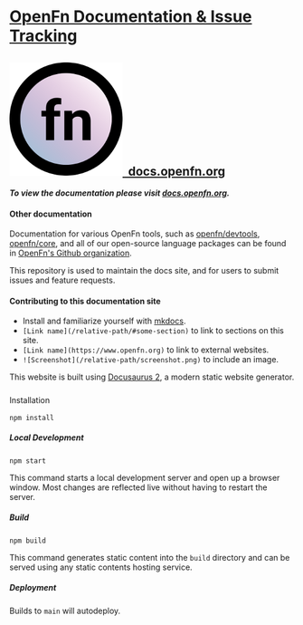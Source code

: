 # [OpenFn Documentation & Issue Tracking](https://docs.openfn.org)

## [![Logo](/docs/images/round-logo.png)&nbsp;&nbsp;docs.openfn.org](https://docs.openfn.org)

**_To view the documentation please visit
[docs.openfn.org](https://docs.openfn.org)._**

#### Other documentation

Documentation for various OpenFn tools, such as
[openfn/devtools](https://openfn.github.io/devtools/),
[openfn/core](https://github.com/OpenFn/core), and all of our open-source
language packages can be found in
[OpenFn's Github organization](https://github.com/OpenFn).

This repository is used to maintain the docs site, and for users to submit
issues and feature requests.

#### Contributing to this documentation site

- Install and familiarize yourself with [mkdocs](https://www.mkdocs.org/).
- `[Link name](/relative-path/#some-section)` to link to sections on this site.
- `[Link name](https://www.openfn.org)` to link to external websites.
- `![Screenshot](/relative-path/screenshot.png)` to include an image.

This website is built using [Docusaurus 2](https://v2.docusaurus.io/), a modern
static website generator.

#####

Installation

```console
npm install
```

##### Local Development

```console
npm start
```

This command starts a local development server and open up a browser window.
Most changes are reflected live without having to restart the server.

##### Build

```console
npm build
```

This command generates static content into the `build` directory and can be
served using any static contents hosting service.

##### Deployment

Builds to `main` will autodeploy.